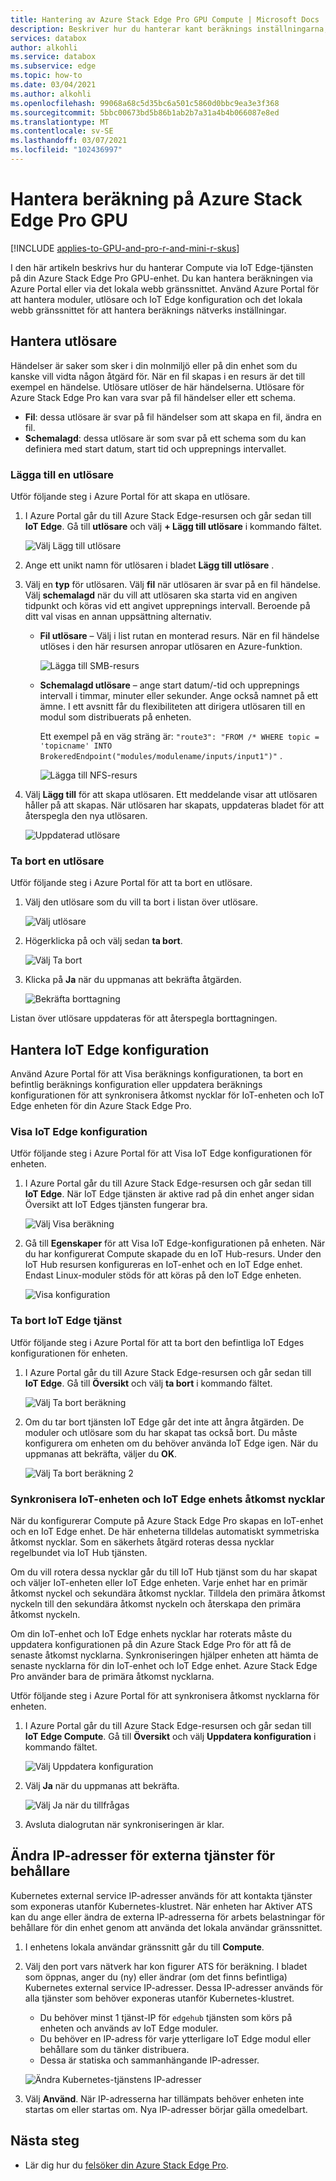 ```yaml
---
title: Hantering av Azure Stack Edge Pro GPU Compute | Microsoft Docs
description: Beskriver hur du hanterar kant beräknings inställningarna, t. ex. utlösare, moduler, Visa beräknings konfiguration, ta bort konfiguration via Azure Portal på Azure Stack Edge Pro GPU.
services: databox
author: alkohli
ms.service: databox
ms.subservice: edge
ms.topic: how-to
ms.date: 03/04/2021
ms.author: alkohli
ms.openlocfilehash: 99068a68c5d35bc6a501c5860d0bbc9ea3e3f368
ms.sourcegitcommit: 5bbc00673bd5b86b1ab2b7a31a4b4b066087e8ed
ms.translationtype: MT
ms.contentlocale: sv-SE
ms.lasthandoff: 03/07/2021
ms.locfileid: "102436997"
---
```

# <a name="manage-compute-on-your-azure-stack-edge-pro-gpu"></a>Hantera beräkning på Azure Stack Edge Pro GPU

[!INCLUDE [applies-to-GPU-and-pro-r-and-mini-r-skus](../../includes/azure-stack-edge-applies-to-gpu-pro-r-mini-r-sku.md)]

I den här artikeln beskrivs hur du hanterar Compute via IoT Edge-tjänsten på din Azure Stack Edge Pro GPU-enhet. Du kan hantera beräkningen via Azure Portal eller via det lokala webb gränssnittet. Använd Azure Portal för att hantera moduler, utlösare och IoT Edge konfiguration och det lokala webb gränssnittet för att hantera beräknings nätverks inställningar.



## <a name="manage-triggers"></a>Hantera utlösare

Händelser är saker som sker i din molnmiljö eller på din enhet som du kanske vill vidta någon åtgärd för. När en fil skapas i en resurs är det till exempel en händelse. Utlösare utlöser de här händelserna. Utlösare för Azure Stack Edge Pro kan vara svar på fil händelser eller ett schema.

- **Fil**: dessa utlösare är svar på fil händelser som att skapa en fil, ändra en fil.
- **Schemalagd**: dessa utlösare är som svar på ett schema som du kan definiera med start datum, start tid och upprepnings intervallet.


### <a name="add-a-trigger"></a>Lägga till en utlösare

Utför följande steg i Azure Portal för att skapa en utlösare.

1. I Azure Portal går du till Azure Stack Edge-resursen och går sedan till **IoT Edge**. Gå till **utlösare** och välj **+ Lägg till utlösare** i kommando fältet.

    ![Välj Lägg till utlösare](media/azure-stack-edge-j-series-manage-compute/add-trigger-1-m.png)

2. Ange ett unikt namn för utlösaren i bladet **Lägg till utlösare** .
    
    <!--Trigger names can only contain numbers, lowercase letters, and hyphens. The share name must be between 3 and 63 characters long and begin with a letter or a number. Each hyphen must be preceded and followed by a non-hyphen character.-->

3. Välj en **typ** för utlösaren. Välj **fil** när utlösaren är svar på en fil händelse. Välj **schemalagd** när du vill att utlösaren ska starta vid en angiven tidpunkt och köras vid ett angivet upprepnings intervall. Beroende på ditt val visas en annan uppsättning alternativ.

    - **Fil utlösare** – Välj i list rutan en monterad resurs. När en fil händelse utlöses i den här resursen anropar utlösaren en Azure-funktion.

        ![Lägga till SMB-resurs](media/azure-stack-edge-j-series-manage-compute/add-file-trigger.png)

    - **Schemalagd utlösare** – ange start datum/-tid och upprepnings intervall i timmar, minuter eller sekunder. Ange också namnet på ett ämne. I ett avsnitt får du flexibiliteten att dirigera utlösaren till en modul som distribuerats på enheten.

        Ett exempel på en väg sträng är: `"route3": "FROM /* WHERE topic = 'topicname' INTO BrokeredEndpoint("modules/modulename/inputs/input1")"` .

        ![Lägga till NFS-resurs](media/azure-stack-edge-j-series-manage-compute/add-scheduled-trigger.png)

4. Välj **Lägg till** för att skapa utlösaren. Ett meddelande visar att utlösaren håller på att skapas. När utlösaren har skapats, uppdateras bladet för att återspegla den nya utlösaren.
 
    ![Uppdaterad utlösare](media/azure-stack-edge-j-series-manage-compute/add-trigger-2.png)

### <a name="delete-a-trigger"></a>Ta bort en utlösare

Utför följande steg i Azure Portal för att ta bort en utlösare.

1. Välj den utlösare som du vill ta bort i listan över utlösare.

    ![Välj utlösare](media/azure-stack-edge-j-series-manage-compute/delete-trigger-1.png)

2. Högerklicka på och välj sedan **ta bort**.

    ![Välj Ta bort](media/azure-stack-edge-j-series-manage-compute/delete-trigger-2.png)

3. Klicka på **Ja** när du uppmanas att bekräfta åtgärden.

    ![Bekräfta borttagning](media/azure-stack-edge-j-series-manage-compute/delete-trigger-3.png)

Listan över utlösare uppdateras för att återspegla borttagningen.

## <a name="manage-iot-edge-configuration"></a>Hantera IoT Edge konfiguration

Använd Azure Portal för att Visa beräknings konfigurationen, ta bort en befintlig beräknings konfiguration eller uppdatera beräknings konfigurationen för att synkronisera åtkomst nycklar för IoT-enheten och IoT Edge enheten för din Azure Stack Edge Pro.

### <a name="view-iot-edge-configuration"></a>Visa IoT Edge konfiguration

Utför följande steg i Azure Portal för att Visa IoT Edge konfigurationen för enheten.

1. I Azure Portal går du till Azure Stack Edge-resursen och går sedan till **IoT Edge**. När IoT Edge tjänsten är aktive rad på din enhet anger sidan Översikt att IoT Edges tjänsten fungerar bra.

    ![Välj Visa beräkning](media/azure-stack-edge-j-series-manage-compute/view-compute-1.png)

2. Gå till **Egenskaper** för att Visa IoT Edge-konfigurationen på enheten. När du har konfigurerat Compute skapade du en IoT Hub-resurs. Under den IoT Hub resursen konfigureras en IoT-enhet och en IoT Edge enhet. Endast Linux-moduler stöds för att köras på den IoT Edge enheten.

    ![Visa konfiguration](media/azure-stack-edge-j-series-manage-compute/view-compute-2.png)


### <a name="remove-iot-edge-service"></a>Ta bort IoT Edge tjänst

Utför följande steg i Azure Portal för att ta bort den befintliga IoT Edges konfigurationen för enheten.

1. I Azure Portal går du till Azure Stack Edge-resursen och går sedan till **IoT Edge**. Gå till **Översikt** och välj **ta bort** i kommando fältet.

    ![Välj Ta bort beräkning](media/azure-stack-edge-j-series-manage-compute/remove-compute-1.png)

2. Om du tar bort tjänsten IoT Edge går det inte att ångra åtgärden. De moduler och utlösare som du har skapat tas också bort. Du måste konfigurera om enheten om du behöver använda IoT Edge igen. När du uppmanas att bekräfta, väljer du **OK**.

    ![Välj Ta bort beräkning 2](media/azure-stack-edge-j-series-manage-compute/remove-compute-2.png)

### <a name="sync-up-iot-device-and-iot-edge-device-access-keys"></a>Synkronisera IoT-enheten och IoT Edge enhets åtkomst nycklar

När du konfigurerar Compute på Azure Stack Edge Pro skapas en IoT-enhet och en IoT Edge enhet. De här enheterna tilldelas automatiskt symmetriska åtkomst nycklar. Som en säkerhets åtgärd roteras dessa nycklar regelbundet via IoT Hub tjänsten.

Om du vill rotera dessa nycklar går du till IoT Hub tjänst som du har skapat och väljer IoT-enheten eller IoT Edge enheten. Varje enhet har en primär åtkomst nyckel och sekundära åtkomst nycklar. Tilldela den primära åtkomst nyckeln till den sekundära åtkomst nyckeln och återskapa den primära åtkomst nyckeln.

Om din IoT-enhet och IoT Edge enhets nycklar har roterats måste du uppdatera konfigurationen på din Azure Stack Edge Pro för att få de senaste åtkomst nycklarna. Synkroniseringen hjälper enheten att hämta de senaste nycklarna för din IoT-enhet och IoT Edge enhet. Azure Stack Edge Pro använder bara de primära åtkomst nycklarna.

Utför följande steg i Azure Portal för att synkronisera åtkomst nycklarna för enheten.

1. I Azure Portal går du till Azure Stack Edge-resursen och går sedan till **IoT Edge Compute**. Gå till **Översikt** och välj **Uppdatera konfiguration** i kommando fältet.

    ![Välj Uppdatera konfiguration](media/azure-stack-edge-j-series-manage-compute/refresh-configuration-1.png)

2. Välj **Ja** när du uppmanas att bekräfta.

    ![Välj Ja när du tillfrågas](media/azure-stack-edge-j-series-manage-compute/refresh-configuration-2.png)

3. Avsluta dialogrutan när synkroniseringen är klar.

## <a name="change-external-service-ips-for-containers"></a>Ändra IP-adresser för externa tjänster för behållare

Kubernetes external service IP-adresser används för att kontakta tjänster som exponeras utanför Kubernetes-klustret. När enheten har Aktiver ATS kan du ange eller ändra de externa IP-adresserna för arbets belastningar för behållare för din enhet genom att använda det lokala användar gränssnittet.


1. I enhetens lokala användar gränssnitt går du till **Compute**.
1. Välj den port vars nätverk har kon figurer ATS för beräkning. I bladet som öppnas, anger du (ny) eller ändrar (om det finns befintliga) Kubernetes external service IP-adresser. Dessa IP-adresser används för alla tjänster som behöver exponeras utanför Kubernetes-klustret. 
    - Du behöver minst 1 tjänst-IP för `edgehub` tjänsten som körs på enheten och används av IoT Edge moduler. 
    - Du behöver en IP-adress för varje ytterligare IoT Edge modul eller behållare som du tänker distribuera. 
    - Dessa är statiska och sammanhängande IP-adresser.

    ![Ändra Kubernetes-tjänstens IP-adresser](media/azure-stack-edge-j-series-manage-compute/change-service-ips-1.png)

1. Välj **Använd**. När IP-adresserna har tillämpats behöver enheten inte startas om eller startas om. Nya IP-adresser börjar gälla omedelbart.


## <a name="next-steps"></a>Nästa steg

- Lär dig hur du [felsöker din Azure Stack Edge Pro](azure-stack-edge-gpu-troubleshoot.md).
